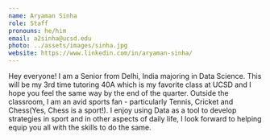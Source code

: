 ```yaml
---
name: Aryaman Sinha
role: Staff
pronouns: he/him
email: a2sinha@ucsd.edu
photo: ../assets/images/sinha.jpg
website: https://www.linkedin.com/in/aryaman-sinha/
---
```

Hey everyone! I am a Senior from Delhi, India majoring in Data Science. This will be my 3rd time tutoring 40A which is my favorite class at UCSD and I hope you feel the same way by the end of the quarter. Outside the classroom, I am an avid sports fan - particularly Tennis, Cricket and Chess(Yes, Chess is a sport!). I enjoy using Data as a tool to develop strategies in sport and in other aspects of daily life, I look forward to helping equip you all with the skills to do the same.